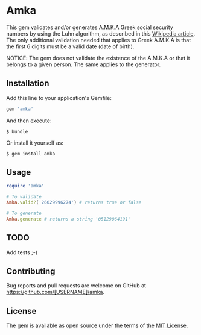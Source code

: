 # Amka

This gem validates and/or generates A.M.K.A Greek social security numbers by
using the Luhn algorithm, as described in this [Wikipedia article](https://en.wikipedia.org/wiki/Luhn_algorithm).
The only additional validation needed that applies to Greek A.M.K.A is that the
first 6 digits must be a valid date (date of birth).

NOTICE: The gem does not validate the existence of the A.M.K.A or that it
belongs to a given person. The same applies to the generator.

## Installation

Add this line to your application's Gemfile:

```ruby
gem 'amka'
```

And then execute:

    $ bundle

Or install it yourself as:

    $ gem install amka

## Usage

```ruby
require 'amka'

# To validate
Amka.valid?('26029996274') # returns true or false

# To generate
Amka.generate # returns a string '05129064191'
```

## TODO

Add tests ;-)

## Contributing

Bug reports and pull requests are welcome on GitHub at https://github.com/[USERNAME]/amka.


## License

The gem is available as open source under the terms of the [MIT License](http://opensource.org/licenses/MIT).

